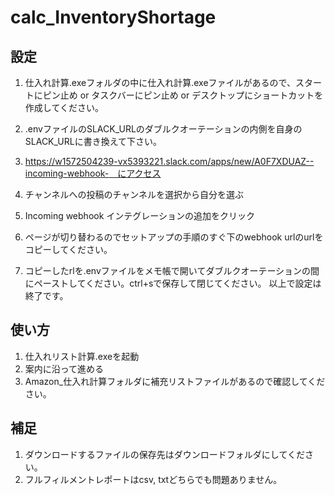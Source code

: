 # calc_InventoryShortage

## 設定
1. 仕入れ計算.exeフォルダの中に仕入れ計算.exeファイルがあるので、スタートにピン止め or タスクバーにピン止め or デスクトップにショートカットを作成してください。
2. .envファイルのSLACK_URLのダブルクオーテーションの内側を自身のSLACK_URLに書き換えて下さい。

4. https://w1572504239-vx5393221.slack.com/apps/new/A0F7XDUAZ--incoming-webhook-　にアクセス
5. チャンネルへの投稿のチャンネルを選択から自分を選ぶ
6. Incoming webhook インテグレーションの追加をクリック
7. ページが切り替わるのでセットアップの手順のすぐ下のwebhook urlのurlをコピーしてください。
8. コピーしたrlを.envファイルをメモ帳で開いてダブルクオーテーションの間にペーストしてください。ctrl+sで保存して閉じてください。
以上で設定は終了です。


## 使い方
1. 仕入れリスト計算.exeを起動
2. 案内に沿って進める
3. Amazon_仕入れ計算フォルダに補充リストファイルがあるので確認してください。


## 補足
1. ダウンロードするファイルの保存先はダウンロードフォルダにしてください。
2. フルフィルメントレポートはcsv, txtどちらでも問題ありません。
